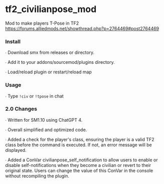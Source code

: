 # tf2_civilianpose_mod

Mod to make players T-Pose in TF2  
https://forums.alliedmods.net/showthread.php?p=2764469#post2764469

### Install

∙ Download smx from releases or directory.

∙ Add it to your addons/sourcemod/plugins directory.

∙ Load/reload plugin or restart/reload map

### Usage

∙ Type `!civ` or `!tpose` in chat

### 2.0 Changes

∙ Written for SM1.10 using ChatGPT 4.

∙ Overall simplified and optimized code.

∙ Added a check for the player's class, ensuring the player is a valid TF2 class before the command is executed. If not, an error message will be displayed.

∙ Added a ConVar civilianpose_self_notification to allow users to enable or disable self-notifications when they become a civilian or revert to their original state. Users can change the value of this ConVar in the console without recompiling the plugin.
